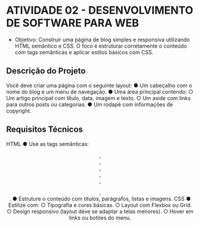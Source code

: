 # ATIVIDADE 02 - DESENVOLVIMENTO DE SOFTWARE PARA WEB

- Objetivo: Construir uma página de blog simples e responsiva utilizando HTML semântico e
CSS. O foco é estruturar corretamente o conteúdo com tags semânticas e aplicar estilos
básicos com CSS.

## Descrição do Projeto
Você deve criar uma página com o seguinte layout:
● Um cabeçalho com o nome do blog e um menu de navegação.
● Uma área principal contendo:
○ Um artigo principal com título, data, imagem e texto.
○ Um aside com links para outros posts ou categorias.
● Um rodapé com informações de copyright.
## Requisitos Técnicos
HTML
● Use as tags semânticas: <header>, <nav>, <main>, <article>, <section>,
<aside>, <footer>.
● Estruture o conteúdo com títulos, parágrafos, listas e imagens.
CSS
● Estilize com:
○ Tipografia e cores básicas.
○ Layout com Flexbox ou Grid.
○ Design responsivo (layout deve se adaptar a telas menores).
○ Hover em links ou botões do menu.